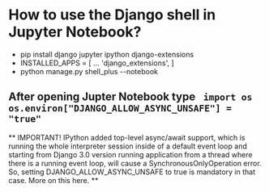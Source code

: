 # How to use the Django shell in Jupyter Notebook? 
- pip install django jupyter ipython django-extensions
- INSTALLED_APPS = [
    ...
    'django_extensions',
]
- python manage.py shell_plus --notebook
## After opening Jupter Notebook type ` import os os.environ["DJANGO_ALLOW_ASYNC_UNSAFE"] = "true"`

** IMPORTANT! IPython added top-level async/await support, which is running the whole interpreter session inside of a default event loop and starting from Django 3.0 version running application from a thread where there is a running event loop, will cause a SynchronousOnlyOperation error. So, setting DJANGO_ALLOW_ASYNC_UNSAFE to true is mandatory in that case. More on this here. **
